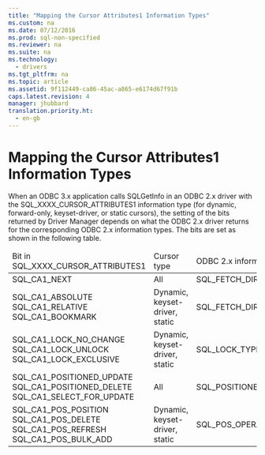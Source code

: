 ```yaml
---
title: "Mapping the Cursor Attributes1 Information Types"
ms.custom: na
ms.date: 07/12/2016
ms.prod: sql-non-specified
ms.reviewer: na
ms.suite: na
ms.technology: 
  - drivers
ms.tgt_pltfrm: na
ms.topic: article
ms.assetid: 9f112449-ca86-45ac-a865-e6174d67f91b
caps.latest.revision: 4
manager: jhubbard
translation.priority.ht: 
  - en-gb
---
```

# Mapping the Cursor Attributes1 Information Types
<?xml version="1.0" encoding="utf-8"?>
<developerConceptualDocument xmlns="http://ddue.schemas.microsoft.com/authoring/2003/5" xmlns:xlink="http://www.w3.org/1999/xlink" xmlns:xsi="http://www.w3.org/2001/XMLSchema-instance" xsi:schemaLocation="http://ddue.schemas.microsoft.com/authoring/2003/5 http://dduestorage.blob.core.windows.net/ddueschema/developer.xsd">
  <introduction>
    <para>When an ODBC 3.<legacyItalic>x</legacyItalic> application calls <legacyBold>SQLGetInfo</legacyBold> in an ODBC 2<legacyItalic>.x</legacyItalic> driver with the SQL_XXXX_CURSOR_ATTRIBUTES1 information type (for dynamic, forward-only, keyset-driver, or static cursors), the setting of the bits returned by Driver Manager depends on what the ODBC 2.<legacyItalic>x</legacyItalic> driver returns for the corresponding ODBC 2.<legacyItalic>x</legacyItalic> information types. The bits are set as shown in the following table.</para>
    <table xmlns:caps="http://schemas.microsoft.com/build/caps/2013/11">
      <thead>
        <tr>
          <TD>
            <para>Bit in</para>
            <para>SQL_XXXX_CURSOR_ATTRIBUTES1</para>
          </TD>
          <TD>
            <para>Cursor type</para>
          </TD>
          <TD>
            <para>ODBC 2.<legacyItalic>x</legacyItalic> information</para>
            <para>type</para>
          </TD>
        </tr>
      </thead>
      <tbody>
        <tr>
          <TD>
            <para>SQL_CA1_NEXT</para>
          </TD>
          <TD>
            <para>All</para>
          </TD>
          <TD>
            <para>SQL_FETCH_DIRECTION</para>
          </TD>
        </tr>
        <tr>
          <TD>
            <para>SQL_CA1_ABSOLUTE SQL_CA1_RELATIVE SQL_CA1_BOOKMARK</para>
          </TD>
          <TD>
            <para>Dynamic, keyset-driver, static</para>
          </TD>
          <TD>
            <para>SQL_FETCH_DIRECTION</para>
          </TD>
        </tr>
        <tr>
          <TD>
            <para>SQL_CA1_LOCK_NO_CHANGE SQL_CA1_LOCK_UNLOCK SQL_CA1_LOCK_EXCLUSIVE</para>
          </TD>
          <TD>
            <para>Dynamic, keyset-driver, static</para>
          </TD>
          <TD>
            <para>SQL_LOCK_TYPES</para>
          </TD>
        </tr>
        <tr>
          <TD>
            <para>SQL_CA1_POSITIONED_UPDATE SQL_CA1_POSITIONED_DELETE SQL_CA1_SELECT_FOR_UPDATE</para>
          </TD>
          <TD>
            <para>All</para>
          </TD>
          <TD>
            <para>SQL_POSITIONED_STATEMENTS</para>
          </TD>
        </tr>
        <tr>
          <TD>
            <para>SQL_CA1_POS_POSITION SQL_CA1_POS_DELETE SQL_CA1_POS_REFRESH SQL_CA1_POS_BULK_ADD </para>
          </TD>
          <TD>
            <para>Dynamic, keyset-driver, static</para>
          </TD>
          <TD>
            <para>SQL_POS_OPERATIONS</para>
          </TD>
        </tr>
      </tbody>
    </table>
  </introduction>
  <relatedTopics />
</developerConceptualDocument>